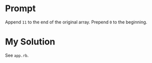 # Prompt

Append `11` to the end of the original array. Prepend `0` to the beginning.

# My Solution

See `app.rb`.
